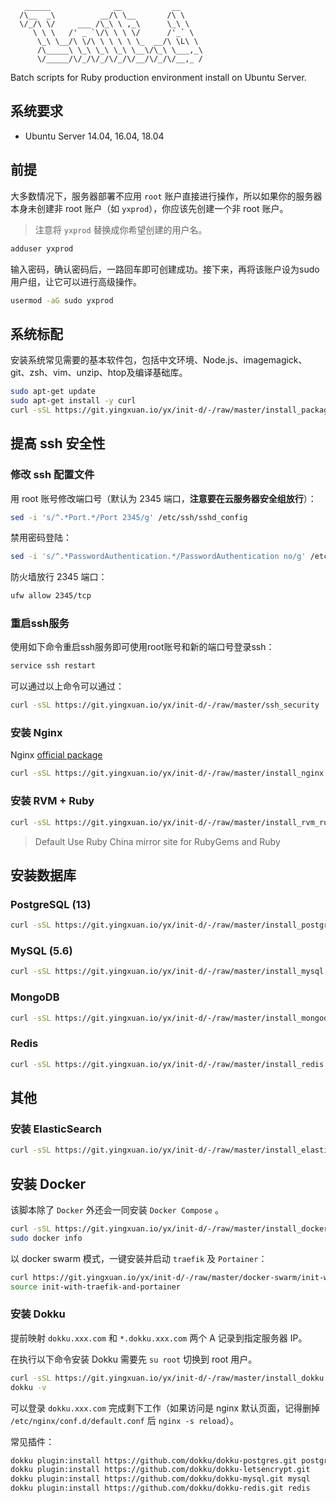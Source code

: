 ```
   ______              __           __
  /\__  _\          __/\ \__       /\ \
  \/_/\ \/     ___ /\_\ \ ,_\      \_\ \
     \ \ \   /' _ `\/\ \ \ \/      /'_` \
      \_\ \__/\ \/\ \ \ \ \ \_  __/\ \L\ \
      /\_____\ \_\ \_\ \_\ \__\/\_\ \___,_\
      \/_____/\/_/\/_/\/_/\/__/\/_/\/__,_ /
```

Batch scripts for Ruby production environment install on Ubuntu Server.

## 系统要求

* Ubuntu Server 14.04, 16.04, 18.04

## 前提

大多数情况下，服务器部署不应用 `root` 账户直接进行操作，所以如果你的服务器本身未创建非 root 账户（如 `yxprod`），你应该先创建一个非 root 账户。

> 注意将 `yxprod` 替换成你希望创建的用户名。

```bash
adduser yxprod
```

输入密码，确认密码后，一路回车即可创建成功。接下来，再将该账户设为sudo用户组，让它可以进行高级操作。

```bash
usermod -aG sudo yxprod
```

## 系统标配

安装系统常见需要的基本软件包，包括中文环境、Node.js、imagemagick、git、zsh、vim、unzip、htop及编译基础库。

```bash
sudo apt-get update
sudo apt-get install -y curl
curl -sSL https://git.yingxuan.io/yx/init-d/-/raw/master/install_packages | bash
```

## 提高 ssh 安全性

### 修改 ssh 配置文件

用 root 账号修改端口号（默认为 2345 端口，**注意要在云服务器安全组放行**）：

```bash
sed -i 's/^.*Port.*/Port 2345/g' /etc/ssh/sshd_config
```

禁用密码登陆：

```bash
sed -i 's/^.*PasswordAuthentication.*/PasswordAuthentication no/g' /etc/ssh/sshd_config
```

防火墙放行 2345 端口：

```bash
ufw allow 2345/tcp
```

### 重启ssh服务
使用如下命令重启ssh服务即可使用root账号和新的端口号登录ssh：

```bash
service ssh restart
```

可以通过以上命令可以通过：

```bash
curl -sSL https://git.yingxuan.io/yx/init-d/-/raw/master/ssh_security | bash
```

### 安装 Nginx

Nginx [official package](http://nginx.org/packages/ubuntu/)

```bash
curl -sSL https://git.yingxuan.io/yx/init-d/-/raw/master/install_nginx | bash
```

### 安装 RVM + Ruby

```bash
curl -sSL https://git.yingxuan.io/yx/init-d/-/raw/master/install_rvm_ruby | bash
```

> Default Use Ruby China mirror site for RubyGems and Ruby

## 安装数据库

### PostgreSQL (13)

```bash
curl -sSL https://git.yingxuan.io/yx/init-d/-/raw/master/install_postgresql | bash
```

### MySQL (5.6)

```bash
curl -sSL https://git.yingxuan.io/yx/init-d/-/raw/master/install_mysql | bash
```

### MongoDB

```bash
curl -sSL https://git.yingxuan.io/yx/init-d/-/raw/master/install_mongodb | bash
```

### Redis

```bash
curl -sSL https://git.yingxuan.io/yx/init-d/-/raw/master/install_redis | bash
```

## 其他

### 安装 ElasticSearch

```bash
curl -sSL https://git.yingxuan.io/yx/init-d/-/raw/master/install_elasticsearch | bash
```

## 安装 Docker

该脚本除了 `Docker` 外还会一同安装 `Docker Compose` 。

```bash
curl -sSL https://git.yingxuan.io/yx/init-d/-/raw/master/install_docker | bash
sudo docker info
```

以 docker swarm 模式，一键安装并启动 `traefik` 及 `Portainer`：

```bash
curl https://git.yingxuan.io/yx/init-d/-/raw/master/docker-swarm/init-with-traefik-and-portainer > init-with-traefik-and-portainer
source init-with-traefik-and-portainer
```

### 安装 Dokku

提前映射 `dokku.xxx.com` 和 `*.dokku.xxx.com` 两个 A 记录到指定服务器 IP。

在执行以下命令安装 Dokku 需要先 `su root` 切换到 root 用户。

```bash
curl -sSL https://git.yingxuan.io/yx/init-d/-/raw/master/install_dokku | bash
dokku -v
```

可以登录 `dokku.xxx.com` 完成剩下工作（如果访问是 nginx 默认页面，记得删掉 `/etc/nginx/conf.d/default.conf` 后 `nginx -s reload`）。

常见插件：

```bash
dokku plugin:install https://github.com/dokku/dokku-postgres.git postgres
dokku plugin:install https://github.com/dokku/dokku-letsencrypt.git
dokku plugin:install https://github.com/dokku/dokku-mysql.git mysql
dokku plugin:install https://github.com/dokku/dokku-redis.git redis
```
